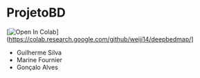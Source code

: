 # ProjetoBD
[![Open In Colab](https://colab.research.google.com/assets/colab-badge.svg)](https://colab.research.google.com/github/weiji14/deepbedmap/]

- Guilherme Silva
- Marine Fournier
- Gonçalo Alves
